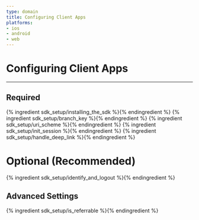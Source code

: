 ```yaml
---
type: domain
title: Configuring Client Apps
platforms:
- ios
- android
- web
---
```


# Configuring Client Apps

------

## Required 

{% ingredient sdk_setup/installing_the_sdk %}{% endingredient %}
{% ingredient sdk_setup/branch_key %}{% endingredient %}
{% ingredient sdk_setup/uri_scheme %}{% endingredient %}
{% ingredient sdk_setup/init_session %}{% endingredient %}
{% ingredient sdk_setup/handle_deep_link %}{% endingredient %}

# Optional (Recommended)

{% ingredient sdk_setup/identify_and_logout %}{% endingredient %}


## Advanced Settings

{% ingredient sdk_setup/is_referrable %}{% endingredient %}
